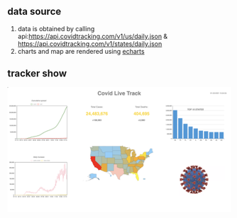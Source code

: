 ## data source
1. data is obtained by calling api:https://api.covidtracking.com/v1/us/daily.json & https://api.covidtracking.com/v1/states/daily.json 
2. charts and map are rendered using [echarts](http://echarts.apache.org/en/index.html)

## tracker show
![alt text](https://github.com/junlingsun/covid_tracker/blob/master/static/img/screen%20shot.png)
